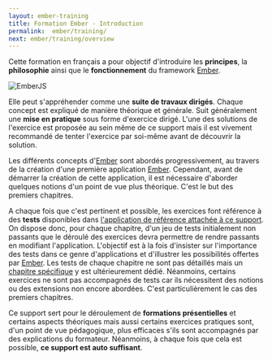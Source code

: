 ```yaml
---
layout: ember-training
title: Formation Ember - Introduction
permalink:  ember/training/
next: ember/training/overview
---
```


Cette formation en français a pour objectif d'introduire les **principes**, la **philosophie** ainsi que le **fonctionnement** du framework [Ember](http://emberjs.com).

<p class="text-center">
    <img src="/images/emberjs.png" alt="EmberJS"/>
</p>

Elle peut s'appréhender comme une **suite de travaux dirigés**.
Chaque concept est expliqué de manière théorique et générale.
Suit généralement une **mise en pratique** sous forme d'exercice dirigé.
L'une des solutions de l'exercice est proposée au sein même de ce support mais il est vivement recommandé de tenter l'exercice par soi-même avant de découvrir la solution.

Les différents concepts d'[Ember][ember] sont abordés progressivement, au travers de la création d'une première application [Ember][ember].
Cependant, avant de démarrer la création de cette application, il est nécessaire d'aborder quelques notions d'un point de vue plus théorique.
C'est le but des premiers chapitres.

A chaque fois que c'est pertinent et possible, les exercices font référence à des **tests** disponibles dans [l'application de référence attachée à ce support](https://github.com/bmeurant/ember-training/tree/master/tests).
On dispose donc, pour chaque chapitre, d'un jeu de tests initialement non passants que le déroulé des exercices devra permettre de rendre passants en modifiant l'application.
L'objectif est à la fois d'insister sur l'importance des tests dans ce genre d'applications et d'illustrer les possibilités offertes par [Ember][ember].
Les tests de chaque chapitre ne sont pas détaillés mais un [chapitre spécifique](./testing) y est ultérieurement dédié.
Néanmoins, certains exercices ne sont pas accompagnés de tests car ils nécessitent des notions ou des extensions non encore abordées.
C'est particulièrement le cas des premiers chapitres.

Ce support sert pour le déroulement de **formations présentielles** et certains aspects théoriques mais aussi certains exercices pratiques sont, d'un point de vue pédagogique, plus efficaces s'ils sont accompagnés par des explications du formateur.
Néanmoins, à chaque fois que cela est possible, **ce support est auto suffisant**.

[ember]: http://emberjs.com/

